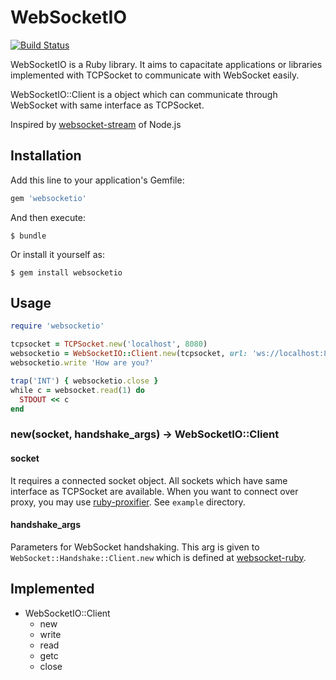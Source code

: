 # WebSocketIO

[![Build Status](https://travis-ci.org/keshihoriuchi/ruby-websocketio.svg)](https://travis-ci.org/keshihoriuchi/ruby-websocketio)

WebSocketIO is a Ruby library. It aims to capacitate applications or libraries implemented with TCPSocket to communicate with WebSocket easily.

WebSocketIO::Client is a object which can communicate through WebSocket with same interface as TCPSocket.

Inspired by [websocket-stream](https://github.com/maxogden/websocket-stream) of Node.js

## Installation

Add this line to your application's Gemfile:

```ruby
gem 'websocketio'
```

And then execute:

    $ bundle

Or install it yourself as:

    $ gem install websocketio

## Usage

```ruby
require 'websocketio'

tcpsocket = TCPSocket.new('localhost', 8080)
websocketio = WebSocketIO::Client.new(tcpsocket, url: 'ws://localhost:8080')
websocketio.write 'How are you?'

trap('INT') { websocketio.close }
while c = websocket.read(1) do
  STDOUT << c
end
```

### new(socket, handshake\_args) -> WebSocketIO::Client
#### socket

It requires a connected socket object.
All sockets which have same interface as TCPSocket are available.
When you want to connect over proxy, you may use [ruby-proxifier](https://github.com/samuelkadolph/ruby-proxifier). See `example` directory.

#### handshake\_args

Parameters for WebSocket handshaking.
This arg is given to `WebSocket::Handshake::Client.new` which is defined at [websocket-ruby](https://github.com/imanel/websocket-ruby#client-handshake).

## Implemented

* WebSocketIO::Client
    * new
    * write
    * read
    * getc
    * close
